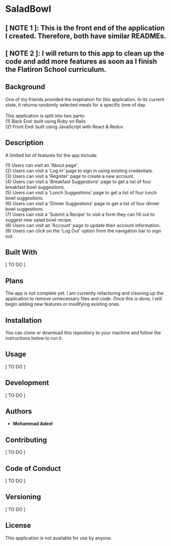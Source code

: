 # SaladBowl

## [ NOTE 1 ]: This is the front end of the application I created. Therefore, both have similar READMEs.
## [ NOTE 2 ]: I will return to this app to clean up the code and add more features as soon as I finish the Flatiron School curriculum.


## Background

One of my friends provided the inspiration for this application. In its current state, it returns randomly selected meals for a specific time of day.<br />
<br />
This application is split into two parts: <br />
(1) Back End: built using Ruby on Rails <br />
(2) Front End: built using JavaScript with React & Redux <br />


## Description

A limited list of features for the app include:

(1) Users can visit an 'About page'.<br />
(2) Users can visit a 'Log In' page to sign in using existing credentials.<br />
(3) Users can visit a 'Register' page to create a new account.<br />
(4) Users can visit a 'Breakfast Suggestions' page to get a list of four breakfast bowl suggestions.<br />
(5) Users can visit a 'Lunch Suggestions' page to get a list of four lunch bowl suggestions.<br />
(6) Users can visit a 'Dinner Suggestions' page to get a list of four dinner bowl suggestions.<br />
(7) Users can visit a 'Submit a Recipe' to visit a form they can fill out to suggest new salad bowl recipe.<br />
(8) Users can visit an 'Account' page to update their account information.<br />
(9) Users can click on the 'Log Out' option from the navigation bar to sign out.<br />

## Built With

 [ TO DO ]

## Plans

The app is not complete yet. I am currently refactoring and cleaning up the application to remove unnecessary files and code. Once this is done, I will begin adding new features or modifying existing ones.

## Installation

You can clone or download this repository to your machine and follow the instructions below to run it.

## Usage

[ TO DO ]

## Development

[ TO DO ]

## Authors

* **Mohammad Adeel**

## Contributing

[ TO DO ]

## Code of Conduct

[ TO DO ]

## Versioning

[ TO DO ]

## License

This application is not available for use by anyone.
